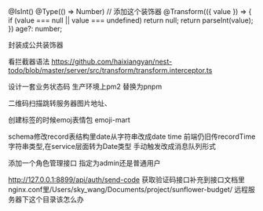 @IsInt()
  @Type(() => Number)  // 添加这个装饰器
  @Transform(({ value }) => {
    if (value === null || value === undefined) return null;
    return parseInt(value);
  })
  age?: number;

封装成公共装饰器


看拦截器语法
https://github.com/haixiangyan/nest-todo/blob/master/server/src/transform/transform.interceptor.ts


设计一套业务状态码
生产环境上pm2
替换为pnpm


二维码扫描跳转服务器图片地址、




创建标签的时候emoj表情包
emoji-mart

schema修改record表结构里date从字符串改成date time   前端仍旧传recordTime字符串类型,在service层面转为Date类型
手动触发改成消息队列形式

添加一个角色管理接口 指定为admin还是普通用户


http://127.0.0.1:8899/api/auth/send-code 获取验证码接口补充到接口文档里
nginx.conf里/Users/sky_wang/Documents/project/sunflower-budget/ 远程服务器下这个目录该怎么办






